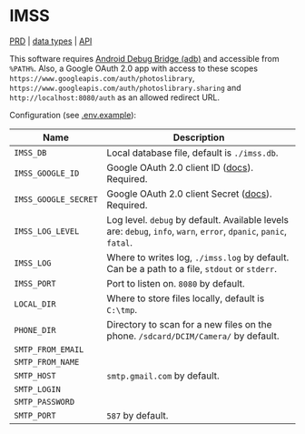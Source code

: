 # IMSS

[PRD](https://github.com/verevskoy/imss-notes/blob/master/SPECIFICATION.md) | [data types](./types.md) | [API](./API.md)

This software requires [Android Debug Bridge (adb)](https://developer.android.com/studio/command-line/adb) and accessible from `%PATH%`.
Also, a Google OAuth 2.0 app with access to these scopes `https://www.googleapis.com/auth/photoslibrary`, `https://www.googleapis.com/auth/photoslibrary.sharing` and `http://localhost:8080/auth` as an allowed redirect URL.

Configuration (see [.env.example](.env.example)):

|Name|Description|
|---|---|
|`IMSS_DB`| Local database file, default is `./imss.db`. |
|`IMSS_GOOGLE_ID`| Google OAuth 2.0 client ID ([docs](https://developers.google.com/photos/library/guides/get-started#enable-the-api)). Required. |
|`IMSS_GOOGLE_SECRET`|  Google OAuth 2.0 client Secret  ([docs](https://developers.google.com/photos/library/guides/get-started#enable-the-api)). Required. |
|`IMSS_LOG_LEVEL`| Log level. `debug` by default. Available levels are: `debug`, `info`, `warn`, `error`, `dpanic`, `panic`, `fatal`. |
|`IMSS_LOG`| Where to writes log, `./imss.log` by default. Can be a path to a file, `stdout` or `stderr`. |
|`IMSS_PORT`| Port to listen on. `8080` by default. |
|`LOCAL_DIR`| Where to store files locally, default is `C:\tmp`. |
|`PHONE_DIR`| Directory to scan for a new files on the phone. `/sdcard/DCIM/Camera/` by default. |
|`SMTP_FROM_EMAIL`| |
|`SMTP_FROM_NAME`| |
|`SMTP_HOST`| `smtp.gmail.com` by default. |
|`SMTP_LOGIN`| |
|`SMTP_PASSWORD`| |
|`SMTP_PORT`| `587` by default. |


